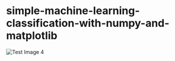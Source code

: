 # simple-machine-learning-classification-with-numpy-and-matplotlib
![Test Image 4](https://github.com/tograh/testrepository/3DTest.png)
